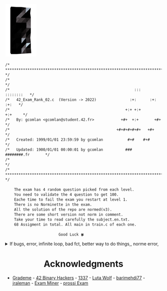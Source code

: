 ![42](42_logo.png)
```
/* ************************************************************************** */
/*                                                                            */
/*                                                        :::      ::::::::   */
/*   42_Exam_Rank_02.c  (Version -> 2022)               :+:      :+:    :+:   */
/*                                                    +:+ +:+         +:+     */
/*   By: gcomlan <gcomlan@student.42.fr>            +#+  +:+       +#+        */
/*                                                +#+#+#+#+#+   +#+           */
/*   Created: 1999/01/01 23:59:59 by gcomlan           #+#    #+#             */
/*   Updated: 1900/01/01 00:00:01 by gcomlan          ###   ########.fr       */
/*                                                                            */
/* ************************************************************************** */

	The exam has 4 random question picked from each level.
	You need to validate the 4 question to get 100.
	Eache time to fail the exam you restart at level 1.
	There is no Norminette in the exam.
	All the solution of the repo are normed(v3).
	There are some short version not norm in comment.
	Take your time to read carefully the subject.en.txt.
	68 Assigment in total. All main in train.c of each one.

						Good Luck 🍀
```

<details>
<summary>If bugs, error, infinite loop, bad fct, better way to do things,, norme error,</summary>
Just make a pull request ❤️
</details>

<h1 align="center"> Acknowledgments </h1>

* [Grademe](https://github.com/JCluzet/42_GradeMe) - [42 Binary Hackers](https://github.com/Binary-Hackers/42_Subjects) - [1337](https://github.com/48d31kh413k/1337-Piscine-42) - [Luta Wolf](https://github.com/luta-wolf/42-examrank) - [barimehdi77](https://github.com/barimehdi77/42-piscine-exam) - [jraleman](https://github.com/jraleman/42.Exam-C) - [Exam Miner](https://github.com/fwuensche/42-exam-miner) - [prossi Exam](https://github.com/pasqualerossi/42-School-Exam-Rank-02)
